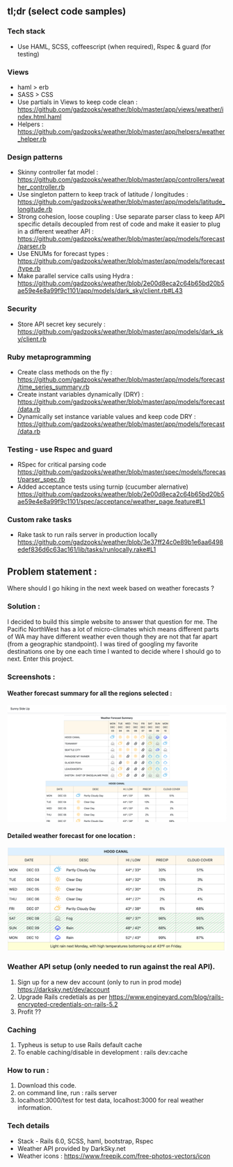 ## tl;dr (select code samples)
### Tech stack
- Use HAML, SCSS, coffeescript (when required), Rspec & guard (for testing)
### Views
- haml > erb
- SASS > CSS
- Use partials in Views to keep code clean : https://github.com/gadzooks/weather/blob/master/app/views/weather/index.html.haml
- Helpers  : https://github.com/gadzooks/weather/blob/master/app/helpers/weather_helper.rb

### Design patterns
- Skinny controller fat model : https://github.com/gadzooks/weather/blob/master/app/controllers/weather_controller.rb
- Use singleton pattern to keep track of latitude / longitudes : https://github.com/gadzooks/weather/blob/master/app/models/latitude_longitude.rb
- Strong cohesion, loose coupling : Use separate parser class to keep API specific details decoupled from rest of code and make it easier to plug in a different weather API :
https://github.com/gadzooks/weather/blob/master/app/models/forecast/parser.rb
- Use ENUMs for forecast types : https://github.com/gadzooks/weather/blob/master/app/models/forecast/type.rb
- Make parallel service calls using Hydra : https://github.com/gadzooks/weather/blob/2e00d8eca2c64b65bd20b5ae59e4e8a99f9c1101/app/models/dark_sky/client.rb#L43

### Security
- Store API secret key securely : https://github.com/gadzooks/weather/blob/master/app/models/dark_sky/client.rb

### Ruby metaprogramming
- Create class methods on the fly : https://github.com/gadzooks/weather/blob/master/app/models/forecast/time_series_summary.rb
- Create instant variables dynamically (DRY) : https://github.com/gadzooks/weather/blob/master/app/models/forecast/data.rb
- Dynamically set instance variable values and keep code DRY : https://github.com/gadzooks/weather/blob/master/app/models/forecast/data.rb

### Testing - use Rspec and guard
- RSpec for critical parsing code
https://github.com/gadzooks/weather/blob/master/spec/models/forecast/parser_spec.rb
- Added acceptance tests using turnip (cucumber alernative) 
https://github.com/gadzooks/weather/blob/2e00d8eca2c64b65bd20b5ae59e4e8a99f9c1101/spec/acceptance/weather_page.feature#L1

### Custom rake tasks
- Rake task to run rails server in production locally 
https://github.com/gadzooks/weather/blob/3e37ff24c0e89b1e6aa6498edef836d6c63ac161/lib/tasks/runlocally.rake#L1

## Problem statement :
Where should I go hiking in the next week based on weather forecasts ?

### Solution :
I decided to build this simple website to answer that question for me. The Pacific NorthWest has a lot of micro-climates which means different parts of WA may have different weather even though they are not that far apart (from a geographic standpoint). I was tired of googling my favorite destinations one by one each time I wanted to decide where I should go to next. Enter this project.

### Screenshots :
#### Weather forecast summary for all the regions selected :
![Alt text](https://github.com/gadzooks/weather/blob/master/public/Weather-page-summary-table.png?raw=true "Weather forecast summary table")
#### Detailed weather forecast for one location :
![Alt text](https://github.com/gadzooks/weather/blob/master/public/Weather-detailed.png?raw=true "Detailed forecasat for one location")

### Weather API setup (only needed to run against the real API).
1) Sign up for a new dev account (only to run in prod mode) https://darksky.net/dev/account
2) Upgrade Rails credetials as per https://www.engineyard.com/blog/rails-encrypted-credentials-on-rails-5.2
3) Profit ??

### Caching
1) Typheus is setup to use Rails default cache
2) To enable caching/disable in development : rails dev:cache

### How to run :
1) Download this code.
2) on command line, run : rails server
3) localhost:3000/test for test data, localhost:3000 for real weather information.

### Tech details
* Stack - Rails 6.0, SCSS, haml, bootstrap, Rspec
* Weather API provided by DarkSky.net
* Weather icons : https://www.freepik.com/free-photos-vectors/icon
